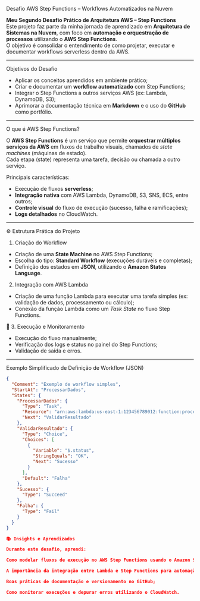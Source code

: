  Desafio AWS Step Functions – Workflows Automatizados na Nuvem

 **Meu Segundo Desafio Prático de Arquitetura AWS – Step Functions**  
Este projeto faz parte da minha jornada de aprendizado em **Arquitetura de Sistemas na Nuvem**, com foco em **automação e orquestração de processos** utilizando o **AWS Step Functions**.  
O objetivo é consolidar o entendimento de como projetar, executar e documentar workflows serverless dentro da AWS.

---

 Objetivos do Desafio

- Aplicar os conceitos aprendidos em ambiente prático;
- Criar e documentar um **workflow automatizado** com Step Functions;
- Integrar o Step Functions a outros serviços AWS (ex: Lambda, DynamoDB, S3);
- Aprimorar a documentação técnica em **Markdown** e o uso do **GitHub** como portfólio.

---

 O que é AWS Step Functions?

O **AWS Step Functions** é um serviço que permite **orquestrar múltiplos serviços da AWS** em fluxos de trabalho visuais, chamados de *state machines* (máquinas de estado).  
Cada etapa (state) representa uma tarefa, decisão ou chamada a outro serviço.

Principais características:
- Execução de fluxos **serverless**;
- **Integração nativa** com AWS Lambda, DynamoDB, S3, SNS, ECS, entre outros;
- **Controle visual** do fluxo de execução (sucesso, falha e ramificações);
- **Logs detalhados** no CloudWatch.

---

⚙️ Estrutura Prática do Projeto

 1. Criação do Workflow
- Criação de uma **State Machine** no AWS Step Functions;
- Escolha do tipo: **Standard Workflow** (execuções duráveis e completas);
- Definição dos estados em **JSON**, utilizando o **Amazon States Language**.

 2. Integração com AWS Lambda
- Criação de uma função Lambda para executar uma tarefa simples (ex: validação de dados, processamento ou cálculo);
- Conexão da função Lambda como um *Task State* no fluxo Step Functions.

🧩 3. Execução e Monitoramento
- Execução do fluxo manualmente;
- Verificação dos logs e status no painel do Step Functions;
- Validação de saída e erros.

---

 Exemplo Simplificado de Definição de Workflow (JSON)

```json
{
  "Comment": "Exemplo de workflow simples",
  "StartAt": "ProcessarDados",
  "States": {
    "ProcessarDados": {
      "Type": "Task",
      "Resource": "arn:aws:lambda:us-east-1:123456789012:function:processarDados",
      "Next": "ValidarResultado"
    },
    "ValidarResultado": {
      "Type": "Choice",
      "Choices": [
        {
          "Variable": "$.status",
          "StringEquals": "OK",
          "Next": "Sucesso"
        }
      ],
      "Default": "Falha"
    },
    "Sucesso": {
      "Type": "Succeed"
    },
    "Falha": {
      "Type": "Fail"
    }
  }
}

📚 Insights e Aprendizados

Durante este desafio, aprendi:

Como modelar fluxos de execução no AWS Step Functions usando o Amazon States Language;

A importância da integração entre Lambda e Step Functions para automação de processos;

Boas práticas de documentação e versionamento no GitHub;

Como monitorar execuções e depurar erros utilizando o CloudWatch.
